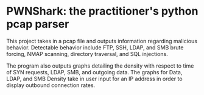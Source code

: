 # PWNShark: the practitioner's python pcap parser

This project takes in a pcap file and outputs information regarding malicious behavior.
Detectable behavior include FTP, SSH, LDAP, and SMB brute forcing, NMAP scanning, directory traversal, and SQL injections.

The program also outputs graphs detailing the density with respect to time of SYN requests, LDAP, SMB, and outgoing data. 
The graphs for Data, LDAP, and SMB Density take in user input for an IP address in order to display outbound connection rates.
